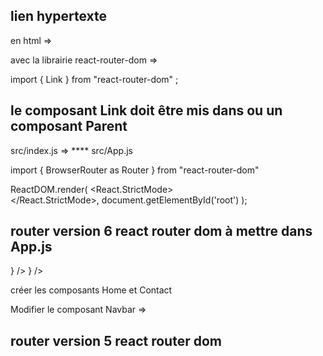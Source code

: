 ## lien hypertexte

en html => <a href=""></a>

avec la librairie react-router-dom => <Link to=""></Link>

import { Link } from "react-router-dom" ;

## le composant Link doit être mis dans <BrowserRouter> ou un composant Parent

src/index.js => ****
src/App.js

import { BrowserRouter as Router } from "react-router-dom"

ReactDOM.render(
  <React.StrictMode>
    <Router>
      <App />
    </Router>  
  </React.StrictMode>,
  document.getElementById('root')
);

## router version 6 react router dom à mettre dans App.js

<Routes>
    <Route path="/" element={<Home />} />
    <Route path="/contact" element={<Contact />} />
</Routes>

créer les composants Home et Contact 

Modifier le composant Navbar => <Link to="/"> <Link to="/contact"> 


## router version 5 react router dom

<Switch>
    <Route path="/" exact component={Home} />
    <Route path="/contact" component={Contact} />
</Switch>

